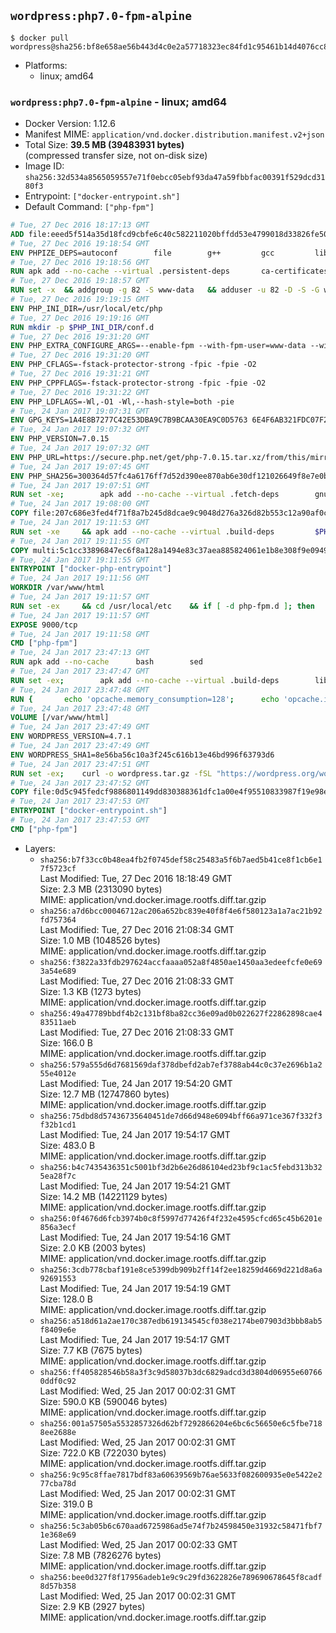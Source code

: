 ## `wordpress:php7.0-fpm-alpine`

```console
$ docker pull wordpress@sha256:bf8e658ae56b443d4c0e2a57718323ec84fd1c95461b14d4076cc8d636986e8a
```

-	Platforms:
	-	linux; amd64

### `wordpress:php7.0-fpm-alpine` - linux; amd64

-	Docker Version: 1.12.6
-	Manifest MIME: `application/vnd.docker.distribution.manifest.v2+json`
-	Total Size: **39.5 MB (39483931 bytes)**  
	(compressed transfer size, not on-disk size)
-	Image ID: `sha256:32d534a8565059557e71f0ebcc05ebf93da47a59fbbfac00391f529dcd3180f3`
-	Entrypoint: `["docker-entrypoint.sh"]`
-	Default Command: `["php-fpm"]`

```dockerfile
# Tue, 27 Dec 2016 18:17:13 GMT
ADD file:eeed5f514a35d18fcd9cbfe6c40c582211020bffdd53e4799018d33826fe5067 in / 
# Tue, 27 Dec 2016 19:18:54 GMT
ENV PHPIZE_DEPS=autoconf 		file 		g++ 		gcc 		libc-dev 		make 		pkgconf 		re2c
# Tue, 27 Dec 2016 19:18:56 GMT
RUN apk add --no-cache --virtual .persistent-deps 		ca-certificates 		curl 		tar 		xz
# Tue, 27 Dec 2016 19:18:57 GMT
RUN set -x 	&& addgroup -g 82 -S www-data 	&& adduser -u 82 -D -S -G www-data www-data
# Tue, 27 Dec 2016 19:19:15 GMT
ENV PHP_INI_DIR=/usr/local/etc/php
# Tue, 27 Dec 2016 19:19:16 GMT
RUN mkdir -p $PHP_INI_DIR/conf.d
# Tue, 27 Dec 2016 19:31:20 GMT
ENV PHP_EXTRA_CONFIGURE_ARGS=--enable-fpm --with-fpm-user=www-data --with-fpm-group=www-data
# Tue, 27 Dec 2016 19:31:20 GMT
ENV PHP_CFLAGS=-fstack-protector-strong -fpic -fpie -O2
# Tue, 27 Dec 2016 19:31:21 GMT
ENV PHP_CPPFLAGS=-fstack-protector-strong -fpic -fpie -O2
# Tue, 27 Dec 2016 19:31:22 GMT
ENV PHP_LDFLAGS=-Wl,-O1 -Wl,--hash-style=both -pie
# Tue, 24 Jan 2017 19:07:31 GMT
ENV GPG_KEYS=1A4E8B7277C42E53DBA9C7B9BCAA30EA9C0D5763 6E4F6AB321FDC07F2C332E3AC2BF0BC433CFC8B3
# Tue, 24 Jan 2017 19:07:32 GMT
ENV PHP_VERSION=7.0.15
# Tue, 24 Jan 2017 19:07:32 GMT
ENV PHP_URL=https://secure.php.net/get/php-7.0.15.tar.xz/from/this/mirror PHP_ASC_URL=https://secure.php.net/get/php-7.0.15.tar.xz.asc/from/this/mirror
# Tue, 24 Jan 2017 19:07:45 GMT
ENV PHP_SHA256=300364d57fc4a6176ff7d52d390ee870ab6e30df121026649f8e7e0b9657fe93 PHP_MD5=dca23412f3e3b3987e582091b751925d
# Tue, 24 Jan 2017 19:07:51 GMT
RUN set -xe; 		apk add --no-cache --virtual .fetch-deps 		gnupg 		openssl 	; 		mkdir -p /usr/src; 	cd /usr/src; 		wget -O php.tar.xz "$PHP_URL"; 		if [ -n "$PHP_SHA256" ]; then 		echo "$PHP_SHA256 *php.tar.xz" | sha256sum -c -; 	fi; 	if [ -n "$PHP_MD5" ]; then 		echo "$PHP_MD5 *php.tar.xz" | md5sum -c -; 	fi; 		if [ -n "$PHP_ASC_URL" ]; then 		wget -O php.tar.xz.asc "$PHP_ASC_URL"; 		export GNUPGHOME="$(mktemp -d)"; 		for key in $GPG_KEYS; do 			gpg --keyserver ha.pool.sks-keyservers.net --recv-keys "$key"; 		done; 		gpg --batch --verify php.tar.xz.asc php.tar.xz; 		rm -r "$GNUPGHOME"; 	fi; 		apk del .fetch-deps
# Tue, 24 Jan 2017 19:08:00 GMT
COPY file:207c686e3fed4f71f8a7b245d8dcae9c9048d276a326d82b553c12a90af0c0ca in /usr/local/bin/ 
# Tue, 24 Jan 2017 19:11:53 GMT
RUN set -xe 	&& apk add --no-cache --virtual .build-deps 		$PHPIZE_DEPS 		curl-dev 		libedit-dev 		libxml2-dev 		openssl-dev 		sqlite-dev 		&& export CFLAGS="$PHP_CFLAGS" 		CPPFLAGS="$PHP_CPPFLAGS" 		LDFLAGS="$PHP_LDFLAGS" 	&& docker-php-source extract 	&& cd /usr/src/php 	&& ./configure 		--with-config-file-path="$PHP_INI_DIR" 		--with-config-file-scan-dir="$PHP_INI_DIR/conf.d" 				--disable-cgi 				--enable-ftp 		--enable-mbstring 		--enable-mysqlnd 				--with-curl 		--with-libedit 		--with-openssl 		--with-zlib 				$PHP_EXTRA_CONFIGURE_ARGS 	&& make -j "$(getconf _NPROCESSORS_ONLN)" 	&& make install 	&& { find /usr/local/bin /usr/local/sbin -type f -perm +0111 -exec strip --strip-all '{}' + || true; } 	&& make clean 	&& docker-php-source delete 		&& runDeps="$( 		scanelf --needed --nobanner --recursive /usr/local 			| awk '{ gsub(/,/, "\nso:", $2); print "so:" $2 }' 			| sort -u 			| xargs -r apk info --installed 			| sort -u 	)" 	&& apk add --no-cache --virtual .php-rundeps $runDeps 		&& apk del .build-deps
# Tue, 24 Jan 2017 19:11:55 GMT
COPY multi:5c1cc33896847ec6f8a128a1494e83c37aea885824061e1b8e308f9e09499956 in /usr/local/bin/ 
# Tue, 24 Jan 2017 19:11:55 GMT
ENTRYPOINT ["docker-php-entrypoint"]
# Tue, 24 Jan 2017 19:11:56 GMT
WORKDIR /var/www/html
# Tue, 24 Jan 2017 19:11:57 GMT
RUN set -ex 	&& cd /usr/local/etc 	&& if [ -d php-fpm.d ]; then 		sed 's!=NONE/!=!g' php-fpm.conf.default | tee php-fpm.conf > /dev/null; 		cp php-fpm.d/www.conf.default php-fpm.d/www.conf; 	else 		mkdir php-fpm.d; 		cp php-fpm.conf.default php-fpm.d/www.conf; 		{ 			echo '[global]'; 			echo 'include=etc/php-fpm.d/*.conf'; 		} | tee php-fpm.conf; 	fi 	&& { 		echo '[global]'; 		echo 'error_log = /proc/self/fd/2'; 		echo; 		echo '[www]'; 		echo '; if we send this to /proc/self/fd/1, it never appears'; 		echo 'access.log = /proc/self/fd/2'; 		echo; 		echo 'clear_env = no'; 		echo; 		echo '; Ensure worker stdout and stderr are sent to the main error log.'; 		echo 'catch_workers_output = yes'; 	} | tee php-fpm.d/docker.conf 	&& { 		echo '[global]'; 		echo 'daemonize = no'; 		echo; 		echo '[www]'; 		echo 'listen = [::]:9000'; 	} | tee php-fpm.d/zz-docker.conf
# Tue, 24 Jan 2017 19:11:57 GMT
EXPOSE 9000/tcp
# Tue, 24 Jan 2017 19:11:58 GMT
CMD ["php-fpm"]
# Tue, 24 Jan 2017 23:47:13 GMT
RUN apk add --no-cache 		bash 		sed
# Tue, 24 Jan 2017 23:47:47 GMT
RUN set -ex; 		apk add --no-cache --virtual .build-deps 		libjpeg-turbo-dev 		libpng-dev 	; 		docker-php-ext-configure gd --with-png-dir=/usr --with-jpeg-dir=/usr; 	docker-php-ext-install gd mysqli opcache; 		runDeps="$( 		scanelf --needed --nobanner --recursive 			/usr/local/lib/php/extensions 			| awk '{ gsub(/,/, "\nso:", $2); print "so:" $2 }' 			| sort -u 			| xargs -r apk info --installed 			| sort -u 	)"; 	apk add --virtual .wordpress-phpexts-rundeps $runDeps; 	apk del .build-deps
# Tue, 24 Jan 2017 23:47:48 GMT
RUN { 		echo 'opcache.memory_consumption=128'; 		echo 'opcache.interned_strings_buffer=8'; 		echo 'opcache.max_accelerated_files=4000'; 		echo 'opcache.revalidate_freq=2'; 		echo 'opcache.fast_shutdown=1'; 		echo 'opcache.enable_cli=1'; 	} > /usr/local/etc/php/conf.d/opcache-recommended.ini
# Tue, 24 Jan 2017 23:47:48 GMT
VOLUME [/var/www/html]
# Tue, 24 Jan 2017 23:47:49 GMT
ENV WORDPRESS_VERSION=4.7.1
# Tue, 24 Jan 2017 23:47:49 GMT
ENV WORDPRESS_SHA1=8e56ba56c10a3f245c616b13e46bd996f63793d6
# Tue, 24 Jan 2017 23:47:51 GMT
RUN set -ex; 	curl -o wordpress.tar.gz -fSL "https://wordpress.org/wordpress-${WORDPRESS_VERSION}.tar.gz"; 	echo "$WORDPRESS_SHA1 *wordpress.tar.gz" | sha1sum -c -; 	tar -xzf wordpress.tar.gz -C /usr/src/; 	rm wordpress.tar.gz; 	chown -R www-data:www-data /usr/src/wordpress
# Tue, 24 Jan 2017 23:47:52 GMT
COPY file:0d5c945fedcf9886801149dd830388361dfc1a00e4f95510833987f19e98e986 in /usr/local/bin/ 
# Tue, 24 Jan 2017 23:47:53 GMT
ENTRYPOINT ["docker-entrypoint.sh"]
# Tue, 24 Jan 2017 23:47:53 GMT
CMD ["php-fpm"]
```

-	Layers:
	-	`sha256:b7f33cc0b48ea4fb2f0745def58c25483a5f6b7aed5b41ce8f1cb6e17f5723cf`  
		Last Modified: Tue, 27 Dec 2016 18:18:49 GMT  
		Size: 2.3 MB (2313090 bytes)  
		MIME: application/vnd.docker.image.rootfs.diff.tar.gzip
	-	`sha256:a7d6bcc00046712ac206a652bc839e40f8f4e6f580123a1a7ac21b92fd757364`  
		Last Modified: Tue, 27 Dec 2016 21:08:34 GMT  
		Size: 1.0 MB (1048526 bytes)  
		MIME: application/vnd.docker.image.rootfs.diff.tar.gzip
	-	`sha256:f3822a33fdb297624accfaaaa052a8f4850ae1450aa3edeefcfe0e693a54e689`  
		Last Modified: Tue, 27 Dec 2016 21:08:33 GMT  
		Size: 1.3 KB (1273 bytes)  
		MIME: application/vnd.docker.image.rootfs.diff.tar.gzip
	-	`sha256:49a47789bbdf4b2c131bf8ba82cc36e09ad0b022627f22862898cae483511aeb`  
		Last Modified: Tue, 27 Dec 2016 21:08:33 GMT  
		Size: 166.0 B  
		MIME: application/vnd.docker.image.rootfs.diff.tar.gzip
	-	`sha256:579a555d6d7681569daf378dbefd2ab7ef3788ab44c0c37e2696b1a255e4012e`  
		Last Modified: Tue, 24 Jan 2017 19:54:20 GMT  
		Size: 12.7 MB (12747860 bytes)  
		MIME: application/vnd.docker.image.rootfs.diff.tar.gzip
	-	`sha256:75dbd8d57436735640451de7d66d948e6094bff66a971ce367f332f3f32b1cd1`  
		Last Modified: Tue, 24 Jan 2017 19:54:17 GMT  
		Size: 483.0 B  
		MIME: application/vnd.docker.image.rootfs.diff.tar.gzip
	-	`sha256:b4c7435436351c5001bf3d2b6e26d86104ed23bf9c1ac5febd313b325ea28f7c`  
		Last Modified: Tue, 24 Jan 2017 19:54:21 GMT  
		Size: 14.2 MB (14221129 bytes)  
		MIME: application/vnd.docker.image.rootfs.diff.tar.gzip
	-	`sha256:0f4676d6fcb3974b0c8f5997d77426f4f232e4595cfcd65c45b6201e856a3ecf`  
		Last Modified: Tue, 24 Jan 2017 19:54:16 GMT  
		Size: 2.0 KB (2003 bytes)  
		MIME: application/vnd.docker.image.rootfs.diff.tar.gzip
	-	`sha256:3cdb778cbaf191e8ce5399db909b2ff14f2ee18259d4669d221d8a6a92691553`  
		Last Modified: Tue, 24 Jan 2017 19:54:19 GMT  
		Size: 128.0 B  
		MIME: application/vnd.docker.image.rootfs.diff.tar.gzip
	-	`sha256:a518d61a2ae170c387edb619134545cf038e2174be07903d3bbb8ab5f8409e6e`  
		Last Modified: Tue, 24 Jan 2017 19:54:17 GMT  
		Size: 7.7 KB (7675 bytes)  
		MIME: application/vnd.docker.image.rootfs.diff.tar.gzip
	-	`sha256:ff405828546b58a3f3c9d58037b3dc6829adcd3d3804d06955e607660ddf0c92`  
		Last Modified: Wed, 25 Jan 2017 00:02:31 GMT  
		Size: 590.0 KB (590046 bytes)  
		MIME: application/vnd.docker.image.rootfs.diff.tar.gzip
	-	`sha256:001a57505a5532857326d62bf7292866204e6bc6c56650e6c5fbe7188ee2688e`  
		Last Modified: Wed, 25 Jan 2017 00:02:31 GMT  
		Size: 722.0 KB (722030 bytes)  
		MIME: application/vnd.docker.image.rootfs.diff.tar.gzip
	-	`sha256:9c95c8ffae7817bdf83a60639569b76ae5633f082600935e0e5422e277cba78d`  
		Last Modified: Wed, 25 Jan 2017 00:02:31 GMT  
		Size: 319.0 B  
		MIME: application/vnd.docker.image.rootfs.diff.tar.gzip
	-	`sha256:5c3ab05b6c670aad6725986ad5e74f7b24598450e31932c58471fbf71e368e69`  
		Last Modified: Wed, 25 Jan 2017 00:02:33 GMT  
		Size: 7.8 MB (7826276 bytes)  
		MIME: application/vnd.docker.image.rootfs.diff.tar.gzip
	-	`sha256:bee0d327f8f17956adeb1e9c9c29fd3622826e789690678645f8cadf8d57b358`  
		Last Modified: Wed, 25 Jan 2017 00:02:31 GMT  
		Size: 2.9 KB (2927 bytes)  
		MIME: application/vnd.docker.image.rootfs.diff.tar.gzip
